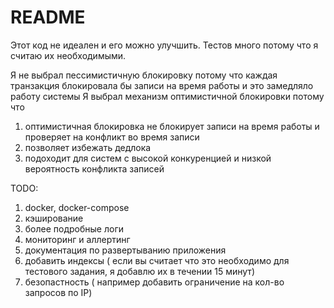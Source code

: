 # README


Этот код не идеален и его можно улучшить.
Тестов много потому что я считаю их необходимыми.

Я не выбрал пессимистичную блокировку потому что каждая транзакция блокировала бы записи на время работы и это замедляло работу системы 
Я выбрал механизм оптимистичной блокировки потому что 
1) оптимистичная блокировка не блокирует записи на время работы и проверяет на конфликт во время записи
2) позволяет избежать дедлока
3) подоходит для систем с высокой конкуренцией и низкой вероятность конфликта записей

TODO:
1) docker, docker-compose
2) кэширование
3) более подробные логи
4) мониторинг и аллертинг
5) документация по развертыванию приложения
6) добавить индексы ( если вы считает что это необходимо для тестового задания, я добавлю их в течении 15 минут)
7) безопастность ( например добавить ограничение на кол-во запросов по IP)

